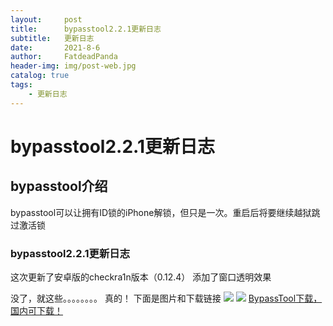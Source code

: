 ```yaml
---
layout:     post
title:      bypasstool2.2.1更新日志
subtitle:   更新日志
date:       2021-8-6
author:     FatdeadPanda
header-img: img/post-web.jpg
catalog: true
tags:
    - 更新日志
---
```


# bypasstool2.2.1更新日志

## bypasstool介绍

bypasstool可以让拥有ID锁的iPhone解锁，但只是一次。重启后将要继续越狱跳过激活锁

### bypasstool2.2.1更新日志

这次更新了安卓版的checkra1n版本（0.12.4）
添加了窗口透明效果

没了，就这些。。。。。。。。
真的！
下面是图片和下载链接
![](https://z3.ax1x.com/2021/08/06/fn0rV0.png)
![](https://z3.ax1x.com/2021/08/06/fnBz6J.png)
[BypassTool下载，国内可下载！](https://gitee.com/FatdeadPanda123/fatdeadpanda.github.io/raw/main/bypasstool.7z)